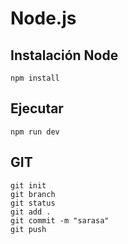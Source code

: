# Node.js 

## Instalación Node

```shell
npm install
```

## Ejecutar

```shell
npm run dev
```

## GIT
```shell
git init
git branch
git status
git add .
git commit -m "sarasa"
git push
```